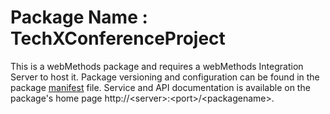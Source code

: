# Package Name : TechXConferenceProject
This is a webMethods package and requires a webMethods Integration Server to host it. Package versioning and configuration can be found in the package [manifest](./TechXConferenceProject/manifest.v3) file. Service and API documentation is available on the package's home page http://&lt;server&gt;:&lt;port&gt;/&lt;packagename>.